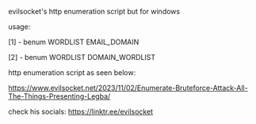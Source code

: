 evilsocket's http enumeration script but for windows 

usage: 

[1] - benum WORDLIST EMAIL_DOMAIN

[2] - benum WORDLIST DOMAIN_WORDLIST

http enumeration script as seen below:

https://www.evilsocket.net/2023/11/02/Enumerate-Bruteforce-Attack-All-The-Things-Presenting-Legba/

check his socials: 
https://linktr.ee/evilsocket

